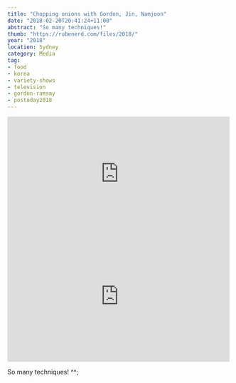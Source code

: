 ```yaml
---
title: "Chopping onions with Gordon, Jin, Namjoon"
date: "2018-02-20T20:41:24+11:00"
abstract: "So many techniques!"
thumb: "https://rubenerd.com/files/2018/"
year: "2018"
location: Sydney
category: Media
tag:
- food
- korea
- variety-shows
- television
- gordon-ramsay
- postaday2018
---
```

<p></p>

<iframe style="width:500px;height:275px;border:0;" src="https://www.youtube-nocookie.com/embed/dCGS067s0zo?rel=0&amp;controls=0" allow="encrypted-media"></iframe>

<iframe style="width:500px;height:275px;border:0;" src="https://www.youtube-nocookie.com/embed/c26-jkyQz8g?rel=0&amp;controls=0" allow="encrypted-media"></iframe>

So many techniques! ^^;

